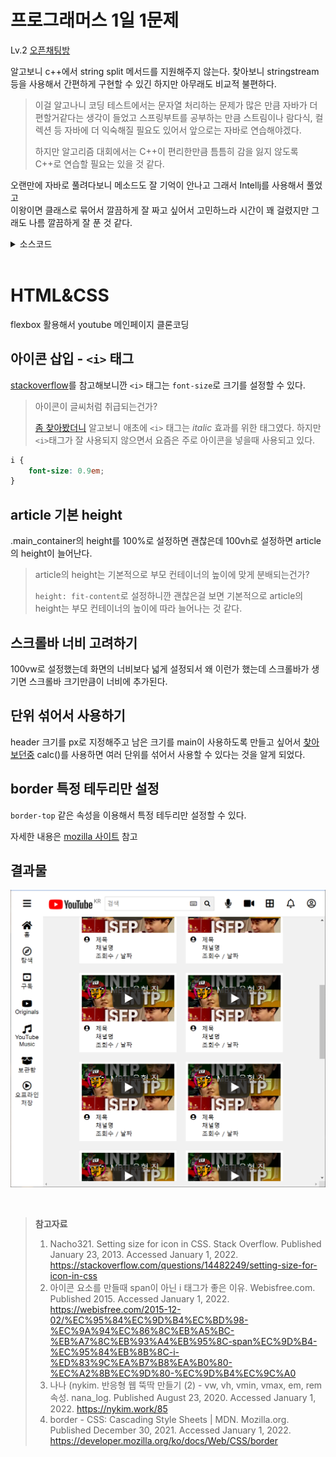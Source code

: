 # 프로그래머스 1일 1문제

Lv.2 [오픈채팅방](https://programmers.co.kr/learn/courses/30/lessons/42888)

알고보니 c++에서 string split 메서드를 지원해주지 않는다. 찾아보니 stringstream 등을 사용해서 간편하게 구현할 수 있긴 하지만 아무래도 비교적 불편하다.

> 이걸 알고나니 코딩 테스트에서는 문자열 처리하는 문제가 많은 만큼 자바가 더 편할거같다는 생각이 들었고 스프링부트를 공부하는 만큼 스트림이나 람다식, 컬렉션 등 자바에 더 익숙해질 필요도 있어서 앞으로는 자바로 연습해야겠다.
>
> 하지만 알고리즘 대회에서는 C++이 편리한만큼 틈틈히 감을 잃지 않도록 C++로 연습할 필요는 있을 것 같다.

오랜만에 자바로 풀려다보니 메소드도 잘 기억이 안나고 그래서 Intellj를 사용해서 풀었고<br/>이왕이면 클래스로 묶어서 깔끔하게 잘 짜고 싶어서 고민하느라 시간이 꽤 걸렸지만 그래도 나름 깔끔하게 잘 푼 것 같다.

<details><summary>소스코드</summary>

```java
import java.util.*;

class Member {
    private final String id;
    private String nickname;

    public Member(String id, String nickname) {
        this.id = id;
        this.nickname = nickname;
    }

    public void changeNickname(String id, String nickname) {
        if(id.equals(this.id)) this.nickname = nickname;
    }

    public String getNickname() {
        return nickname;
    }

    public boolean checkId(String id) {
        return id.equals(this.id);
    }
}

class Message {
    private Member member;
    private String status; // 들어왔습니다. / 나갔습니다.

    public Message() {}

    public Message(Member member, String status) {
        this.member = member;
        if(status.equals("Enter")) this.status = "들어왔습니다.";
        else if(status.equals("Leave")) this.status = "나갔습니다.";
    }

    @Override
    public String toString() {
        return member.getNickname() + "님이 " + status;
    }
}

class Solution {
    public String[] solution(String[] record) {
        HashMap<String, Member> members = new HashMap<>();
        ArrayList<Message> messages = new ArrayList<>();
        for (String s : record) {
            String[] S = s.split(" ");
            if (S[0].equals("Enter")) {
                // 들어온 적이 있는 멤버인지 체크
                if(members.containsKey(S[1])) {
                    Member m = members.get(S[1]);
                    m.changeNickname(S[1], S[2]);
                    messages.add(new Message(m, S[0]));
                }
                else {
                    Member newMember = new Member(S[1], S[2]);
                    members.put(S[1], newMember);
                    messages.add(new Message(newMember, S[0]));
                }
            } else if(S[0].equals("Leave")) {
                messages.add(new Message(members.get(S[1]), S[0]));
            } else if(S[0].equals("Change")) {
                if(members.containsKey(S[1])) {
                    members.get(S[1]).changeNickname(S[1], S[2]);
                }
            }
        }
        String[] answer = new String[messages.size()];
        for(int i=0; i<messages.size(); i++) {
            answer[i] = messages.get(i).toString();
        }
        return answer;
    }
}
```

</details><br/>

# HTML&CSS

flexbox 활용해서 youtube 메인페이지 클론코딩

## 아이콘 삽입 - `<i>` 태그

[stackoverflow](https://stackoverflow.com/questions/14482249/setting-size-for-icon-in-css)를 참고해보니깐 `<i>` 태그는 `font-size`로 크기를 설정할 수 있다.

> 아이콘이 글씨처럼 취급되는건가?
>
> [좀 찾아봤더니](https://webisfree.com/2015-12-02/%EC%95%84%EC%9D%B4%EC%BD%98-%EC%9A%94%EC%86%8C%EB%A5%BC-%EB%A7%8C%EB%93%A4%EB%95%8C-span%EC%9D%B4-%EC%95%84%EB%8B%8C-i-%ED%83%9C%EA%B7%B8%EA%B0%80-%EC%A2%8B%EC%9D%80-%EC%9D%B4%EC%9C%A0) 알고보니 애초에 `<i>` 태그는 *italic* 효과를 위한 태그였다. 하지만 `<i>`태그가 잘 사용되지 않으면서 요즘은 주로 아이콘을 넣을때 사용되고 있다.

```css
i {
    font-size: 0.9em;
}
```

## article 기본 height

.main_container의 height를 100%로 설정하면 괜찮은데 100vh로 설정하면 article의 height이 늘어난다.

> article의 height는 기본적으로 부모 컨테이너의 높이에 맞게 분배되는건가?
>
> `height: fit-content`로 설정하니깐 괜찮은걸 보면 기본적으로 article의 height는 부모 컨테이너의 높이에 따라 늘어나는 것 같다.

## 스크롤바 너비 고려하기

100vw로 설정했는데 화면의 너비보다 넓게 설정되서 왜 이런가 했는데 스크롤바가 생기면 스크롤바 크기만큼이 너비에 추가된다.

## 단위 섞어서 사용하기

header 크기를 px로 지정해주고 남은 크기를 main이 사용하도록 만들고 싶어서 [찾아보던중](https://nykim.work/85) calc()를 사용하면 여러 단위를 섞어서 사용할 수 있다는 것을 알게 되었다.

## border 특정 테두리만 설정

`border-top` 같은 속성을 이용해서 특정 테두리만 설정할 수 있다.

자세한 내용은 [mozilla 사이트](https://developer.mozilla.org/ko/docs/Web/CSS/border) 참고

## 결과물

![youtube mainpage clonecoding (2)](.\image\youtube_mainpage_clonecoding_2.png)

<br/>

> **참고자료**
>
> 1. Nacho321. Setting size for icon in CSS. Stack Overflow. Published January 23, 2013. Accessed January 1, 2022. https://stackoverflow.com/questions/14482249/setting-size-for-icon-in-css
> 2. 아이콘 요소를 만들때 span이 아닌 i 태그가 좋은 이유. Webisfree.com. Published 2015. Accessed January 1, 2022. https://webisfree.com/2015-12-02/%EC%95%84%EC%9D%B4%EC%BD%98-%EC%9A%94%EC%86%8C%EB%A5%BC-%EB%A7%8C%EB%93%A4%EB%95%8C-span%EC%9D%B4-%EC%95%84%EB%8B%8C-i-%ED%83%9C%EA%B7%B8%EA%B0%80-%EC%A2%8B%EC%9D%80-%EC%9D%B4%EC%9C%A0
> 3. 나나 (nykim. 반응형 웹 뚝딱 만들기 (2) - vw, vh, vmin, vmax, em, rem 속성. nana_log. Published August 23, 2020. Accessed January 1, 2022. https://nykim.work/85
> 4. border - CSS: Cascading Style Sheets | MDN. Mozilla.org. Published December 30, 2021. Accessed January 1, 2022. https://developer.mozilla.org/ko/docs/Web/CSS/border



